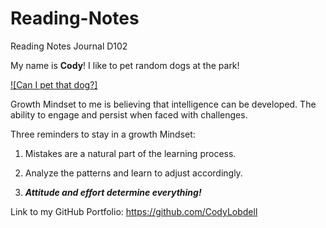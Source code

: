 # Reading-Notes

Reading Notes Journal D102

My name is **Cody**! I like to pet random dogs at the park!


[![Can I pet that dog?]](https://images.unsplash.com/photo-1604165094771-7af34f7fd4cd?ixlib=rb-1.2.1&ixid=MnwxMjA3fDB8MHxzZWFyY2h8Mzl8fGRvZ3N8ZW58MHx8MHx8&auto=format&fit=crop&w=500&q=60)


Growth Mindset to me is believing that intelligence can be developed. The ability to engage and persist when faced with challenges.

Three reminders to stay in a growth Mindset:

  1. Mistakes are a natural part of the learning process.

  2. Analyze the patterns and learn to adjust accordingly.

  3. ***Attitude and effort determine everything!*** 


  Link to my GitHub Portfolio: <https://github.com/CodyLobdell>
